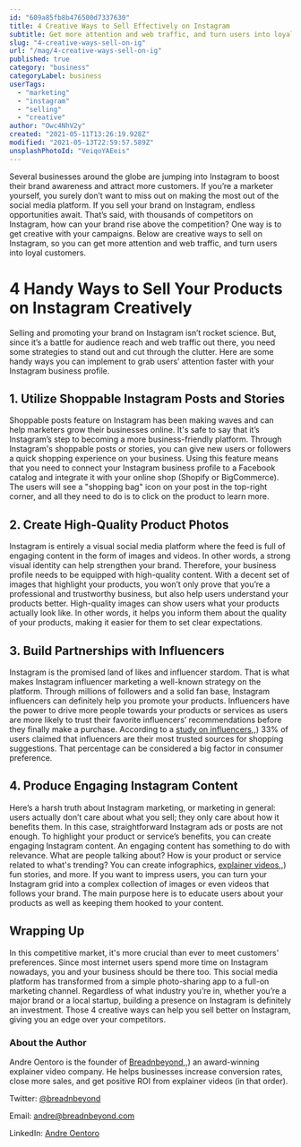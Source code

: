 ```yaml
---
id: "609a85fb8b476500d7337630"
title: 4 Creative Ways to Sell Effectively on Instagram
subtitle: Get more attention and web traffic, and turn users into loyal customers.
slug: "4-creative-ways-sell-on-ig"
url: "/mag/4-creative-ways-sell-on-ig"
published: true
category: "business"
categoryLabel: business
userTags:
  - "marketing"
  - "instagram"
  - "selling"
  - "creative"
author: "Owc4NhV2y"
created: "2021-05-11T13:26:19.928Z"
modified: "2021-05-13T22:59:57.589Z"
unsplashPhotoId: "VeiqoYAEeis"
---
```

Several businesses around the globe are jumping into Instagram to boost their brand awareness and attract more customers. If you’re a marketer yourself, you surely don’t want to miss out on making the most out of the social media platform. If you sell your brand on Instagram, endless opportunities await. That’s said, with thousands of competitors on Instagram, how can your brand rise above the competition? One way is to get creative with your campaigns. Below are creative ways to sell on Instagram, so you can get more attention and web traffic, and turn users into loyal customers.

# **4 Handy Ways to Sell Your Products on Instagram Creatively**

Selling and promoting your brand on Instagram isn’t rocket science. But, since it’s a battle for audience reach and web traffic out there, you need some strategies to stand out and cut through the clutter. Here are some handy ways you can implement to grab users’ attention faster with your Instagram business profile.

## **1. Utilize Shoppable Instagram Posts and Stories**

Shoppable posts feature on Instagram has been making waves and can help marketers grow their businesses online. It's safe to say that it’s Instagram’s step to becoming a more business-friendly platform. Through Instagram's shoppable posts or stories, you can give new users or followers a quick shopping experience on your business. Using this feature means that you need to connect your Instagram business profile to a Facebook catalog and integrate it with your online shop (Shopify or BigCommerce). The users will see a "shopping bag" icon on your post in the top-right corner, and all they need to do is to click on the product to learn more.

## **2. Create High-Quality Product Photos**

Instagram is entirely a visual social media platform where the feed is full of engaging content in the form of images and videos. In other words, a strong visual identity can help strengthen your brand. Therefore, your business profile needs to be equipped with high-quality content. With a decent set of images that highlight your products, you won’t only prove that you’re a professional and trustworthy business, but also help users understand your products better. High-quality images can show users what your products actually look like. In other words, it helps you inform them about the quality of your products, making it easier for them to set clear expectations.

## **3. Build Partnerships with Influencers**

Instagram is the promised land of likes and influencer stardom. That is what makes Instagram influencer marketing a well-known strategy on the platform. Through millions of followers and a solid fan base, Instagram influencers can definitely help you promote your products. Influencers have the power to drive more people towards your products or services as users are more likely to trust their favorite influencers’ recommendations before they finally make a purchase. According to a [study on influencers](https://www.gen.video/blog/the-influence-of-influencers-new-research-unveiled)[,](https://www.gen.video/blog/the-influence-of-influencers-new-research-unveiled),) 33% of users claimed that influencers are their most trusted sources for shopping suggestions. That percentage can be considered a big factor in consumer preference.

## **4. Produce Engaging Instagram Content**

Here’s a harsh truth about Instagram marketing, or marketing in general: users actually don’t care about what you sell; they only care about how it benefits them. In this case, straightforward Instagram ads or posts are not enough. To highlight your product or service’s benefits, you can create engaging Instagram content. An engaging content has something to do with relevance. What are people talking about? How is your product or service related to what's trending? You can create infographics, [explainer videos](https://breadnbeyond.com/explainer-videos/)[,](https://breadnbeyond.com/explainer-videos/),) fun stories, and more. If you want to impress users, you can turn your Instagram grid into a complex collection of images or even videos that follows your brand. The main purpose here is to educate users about your products as well as keeping them hooked to your content.

## **Wrapping Up**

In this competitive market, it's more crucial than ever to meet customers' preferences. Since most internet users spend more time on Instagram nowadays, you and your business should be there too. This social media platform has transformed from a simple photo-sharing app to a full-on marketing channel. Regardless of what industry you’re in, whether you’re a major brand or a local startup, building a presence on Instagram is definitely an investment. Those 4 creative ways can help you sell better on Instagram, giving you an edge over your competitors.

### **About the Author**

Andre Oentoro is the founder of [Breadnbeyond](https://breadnbeyond.com/explainer-videos/)[,](https://breadnbeyond.com/explainer-videos/),) an award-winning explainer video company. He helps businesses increase conversion rates, close more sales, and get positive ROI from explainer videos (in that order).

Twitter: [@breadnbeyond](http://twitter.com/breadnbeyond)

Email: andre@breadnbeyond.com

LinkedIn: [Andre Oentoro](https://www.linkedin.com/in/andreoentoro/)